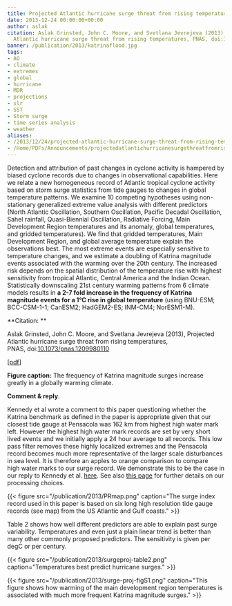 ```yaml
---
title: Projected Atlantic hurricane surge threat from rising temperatures
date: 2013-12-24 00:00:00+00:00
author: aslak
citation: Aslak Grinsted, John C. Moore, and Svetlana Jevrejeva (2013), Projected
  Atlantic hurricane surge threat from rising temperatures, PNAS, doi:10.1073/pnas.1209980110
banner: /publication/2013/katrinaflood.jpg
tags:
- AO
- climate
- extremes
- global
- hurricane
- MDR
- projections
- slr
- SST
- Storm surge
- time series analysis
- weather
aliases:
- /2013/12/24/projected-atlantic-hurricane-surge-threat-from-rising-temperatures/
- /Home/PDFs/Announcements/projectedatlantichurricanesurgethreatfromrisingtemperatures
---
```


Detection and attribution of past changes in cyclone activity is hampered by biased cyclone records due to changes in observational capabilities. Here we relate a new homogeneous record of Atlantic tropical cyclone activity based on storm surge statistics from tide gauges to changes in global temperature patterns. We examine 10 competing hypotheses using non-stationary generalized extreme value analysis with different predictors <!--more-->  (North Atlantic Oscillation, Southern Oscillation, Pacific Decadal Oscillation, Sahel rainfall, Quasi-Biennial Oscillation, Radiative Forcing, Main Development Region temperatures and its anomaly, global temperatures, and gridded temperatures). We find that gridded temperatures, Main Development Region, and global average temperature explain the observations best. The most extreme events are especially sensitive to temperature changes, and we estimate a doubling of Katrina magnitude events associated with the warming over the 20th century. The increased risk depends on the spatial distribution of the temperature rise with highest sensitivity from tropical Atlantic, Central America and the Indian Ocean. Statistically downscaling 21st century warming patterns from 6 climate models results in **a 2-7 fold increase in the frequency of Katrina magnitude events for a 1°C rise in global temperature** (using BNU-ESM; BCC-CSM-1-1; CanESM2; HadGEM2-ES; INM-CM4; NorESM1-M).

**Citation: **

Aslak Grinsted, John C. Moore, and Svetlana Jevrejeva (2013), Projected Atlantic hurricane surge threat from rising temperatures, PNAS, doi:[10.1073/pnas.1209980110](http://dx.doi.org/10.1073/pnas.1209980110)

[[pdf](/pdf/Grinsted-PNAS13-Projected-Hurricane-surge-threat.pdf)]



**Figure caption:** The frequency of Katrina magnitude surges increase greatly in a globally warming climate.

**Comment & reply**.

Kennedy et al wrote a comment to this paper questioning whether the Katrina benchmark as defined in the paper is appropriate given that our closest tide gauge at Pensacola was 162 km from highest high water mark left. However the highest high water mark records are set by very short lived events and we initially apply a 24 hour average to all records. This low pass filter removes these highly localized extremes and the Pensacola record becomes much more representative of the larger scale disturbances in sea level. It is therefore an apples to orange comparison to compare high water marks to our surge record. We demonstrate this to be the case in our reply to Kennedy et al. [here](http://www.pnas.org/content/early/pdf/1306503110.full.pdf). See also [this page](https://debris.glaciology.net/2016/02/24/homogeneous-record-of-atlantic-hurricane-surge-threat-since-1923/) for further details on our processing choices.


{{< figure src="/publication/2013/PRmap.png" caption="The surge index record used in this paper is based on six long high resolution tide gauge records (see map) from the US Atlantic and Gulf coasts." >}}


Table 2 shows how well different predictors are able to explain past surge variability. Temperatures and even just a plain linear trend is better than many other commonly proposed predictors. The sensitivity is given per degC or per century.

{{< figure src="/publication/2013/surgeproj-table2.png" caption="Temperatures best predict hurricane surges." >}}

{{< figure src="/publication/2013/surge-proj-figS1.png" caption="This figure shows how warming of the main development region temperatures is associated with much more frequent Katrina magnitude surges." >}}
